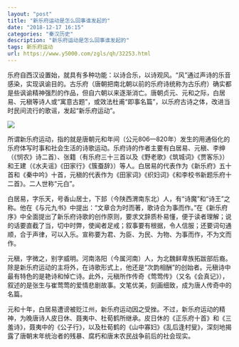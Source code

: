 ```yaml
---
layout: "post"
title: "新乐府运动是怎么回事谁发起的"
date: "2018-12-17 16:15"
categories: "秦汉历史"
description: "新乐府运动是怎么回事谁发起的"
tags: 新乐府运动
url: https://www.y5000.com/zgls/qh/32253.html
---
```






乐府自西汉设置始，就具有多种功能：以诗合乐，以诗观风。“风”通过声诗的乐音感染，实现讽谕目的。古乐府（唐朝把南北朝以前的乐府诗统称为古乐府）确实都是些讽谕精神强烈的作品，但自六朝以来逐渐消亡。唐朝贞元、元和之际，白居易、元稹等诗人或“寓意古题”，或效法杜甫“即事名篇”，以乐府古诗之体，改进当时民间流行的歌谣，发起“新乐府运动”。

![](https://img.y5000.com/uploads/allimg/180829/8-1PR9152952310.jpg)

所谓新乐府运动，指的就是唐朝元和年间（公元806—820年）发生的用通俗化的乐府体写时事和社会生活的诗歌运动。乐府诗的作者主要有白居易、元稹、李绅（《悯农》诗二首）、张籍（有乐府三十三首以及《野老歌》《筑城词》《贾客乐》）和王建（《水夫谣》《田家行》《簇蚕辞》）等人。白居易的代表作为《新乐府》五十首和《秦中吟》十首，元稹的代表作为《田家词》《织妇词》《和李校书新题乐府十二首》。二人世称“元白”。

白居易，字乐天，号香山居士，下邽（今陕西渭南东北）人，有“诗魔”和“诗王”之称。他在《与元九书》中提出：“文章合为时而著，歌诗合为事而作。”在《新乐府序》中全面提出了新乐府诗歌的创作原则，要求文辞质朴易懂，便于读者理解；说的话要直截了当，切中时弊，使闻者足戒；叙事要有根据，令人信服；还要词句通顺，合于声律，可以入乐。宣称要为君、为臣、为民、为物、为事而作，不为文而作。

元稹，字微之，别字威明。河南洛阳（今属河南）人，为北魏鲜卑族拓跋部后裔。除是新乐府运动的主将外，在诗歌形式上，他还是“次韵相酬”的创始者。元稹诗中最有特色的是艳诗和悼亡诗。此外，元稹所作传奇《莺莺传》（又名《会真记》），叙述的是张生与崔莺莺的爱情悲剧故事。文笔优美，刻画细致，成为唐人传奇中的名篇。

元和十年，白居易遭谤被贬江州，新乐府运动因之受挫。不过，新乐府运动的精神，为晚唐诗人皮日休、聂夷中、杜荀鹤所继承。皮日休的《正乐府十首》和《三羞诗》，聂夷中的《公子行》，以及杜荀鹤的《山中寡妇》《乱后逢村叟》，深刻地揭露了唐朝末年统治者的残暴、腐朽和唐末农民战争前后的社会现实。
